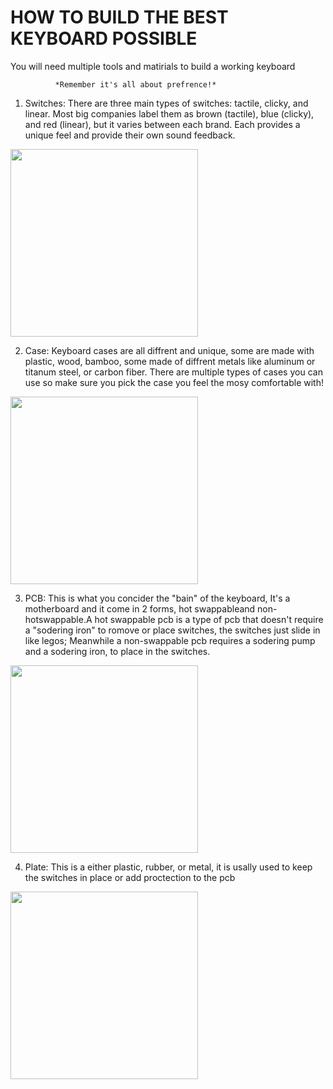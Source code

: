 # HOW TO BUILD THE BEST KEYBOARD POSSIBLE

You will need multiple tools and matirials to build a working keyboard

              *Remember it's all about prefrence!*

1. Switches: There are three main types of switches: tactile, clicky, and linear. Most big companies label them as brown (tactile), blue (clicky), and red (linear), but it varies between each brand. Each provides a unique feel and provide their own sound feedback.

<img src="https://scontent.fceb1-2.fna.fbcdn.net/v/t1.15752-9/292137056_1079873706300928_8458173361082483693_n.png?_nc_cat=109&ccb=1-7&_nc_sid=ae9488&_nc_eui2=AeHlHjdhQUHp0ilKWqbHmxk7A5bK5dMFTO4Dlsrl0wVM7hlpL6sT7PNBTRolWOV8mPfWPPbcpslj7UUhFYAmUL3f&_nc_ohc=jsy3zwK9zGEAX_LUq8c&tn=lLLvxZ3Pxgd03i0y&_nc_ht=scontent.fceb1-2.fna&oh=03_AdSo5SqfZYhnw3uhQYfQLvro0JZawwZ4Chd_scY4uYoexg&oe=63A263E0" width="300">

2. Case: Keyboard cases are all diffrent and unique, some are made with plastic, wood, bamboo, some made of diffrent metals like aluminum or titanum steel, or carbon fiber. There are multiple types of cases you can use so make sure you pick the case you feel the mosy comfortable with!

<img src="https://scontent.fceb6-1.fna.fbcdn.net/v/t1.15752-9/312223755_1446036852592545_4890291289516236840_n.png?_nc_cat=100&ccb=1-7&_nc_sid=ae9488&_nc_eui2=AeEXtFHomhqexeTi8qwBGudjDJyy6n88aVYMnLLqfzxpVnvzRX5KrhIUOORRRZ8PjibxPieyo766Z_3wEe9jyss3&_nc_ohc=W5VSQPBeSq0AX-6bE7h&tn=lLLvxZ3Pxgd03i0y&_nc_ht=scontent.fceb6-1.fna&oh=03_AdSLw_Y1cj7LPgt0okpQHZO82YD22DBmCrmRoCeUYUA6vg&oe=63A299F4" width="300">

3. PCB: This is what you concider the "bain" of the keyboard, It's a motherboard and it come in 2 forms, hot swappableand non-hotswappable.A hot swappable pcb is a type of pcb that doesn't require a "sodering iron" to romove or place switches, the switches just slide in like legos; Meanwhile a non-swappable pcb requires a sodering pump and a sodering iron, to place in the switches.

<img src="https://scontent.fceb6-1.fna.fbcdn.net/v/t1.15752-9/273883439_422214246324745_9042011551504238265_n.png?_nc_cat=111&ccb=1-7&_nc_sid=ae9488&_nc_eui2=AeHegNti2sA1NTDk_VKC_wOIjdlaWFkBc0-N2VpYWQFzTxew8DYzFgWX-VzWH3uBmb4g0eLHLw9lo0kXFixG_Jph&_nc_ohc=haX5ZYwEuvIAX87038X&_nc_oc=AQkdpAdjsYPX3V-fWHGAcQAxJSO_0vcikS7SBp9fkxb6dIWm8q_9MMKVMQh42oo6qcA&_nc_ht=scontent.fceb6-1.fna&oh=03_AdRwYZ2odRDDACUPqYOjvbN8dFq6MGLKhmcjH2ZNXkSF_A&oe=63A3A646" width="300">

4. Plate: This is a either plastic, rubber, or metal, it is usally used to keep the switches in place or add proctection to the pcb

<img src="https://scontent.fdvo2-2.fna.fbcdn.net/v/t1.15752-9/290314335_866616477637445_4654698793800019003_n.png?_nc_cat=111&ccb=1-7&_nc_sid=ae9488&_nc_eui2=AeHJcv1-G-aq8MaVyJ6DdQ0xMvBadEcXztgy8Fp0RxfO2OODKJJ77Q6oQmNXqU4sUu2E2qHLnNrPOYDYxFITg18Q&_nc_ohc=gkDgkz21CLkAX_EdMqV&_nc_ht=scontent.fdvo2-2.fna&oh=03_AdSTYwOV9-pOwKNMLgyBMB6tc13phRil0ROAgQN8atwsaw&oe=63A79ACA" width="300">
